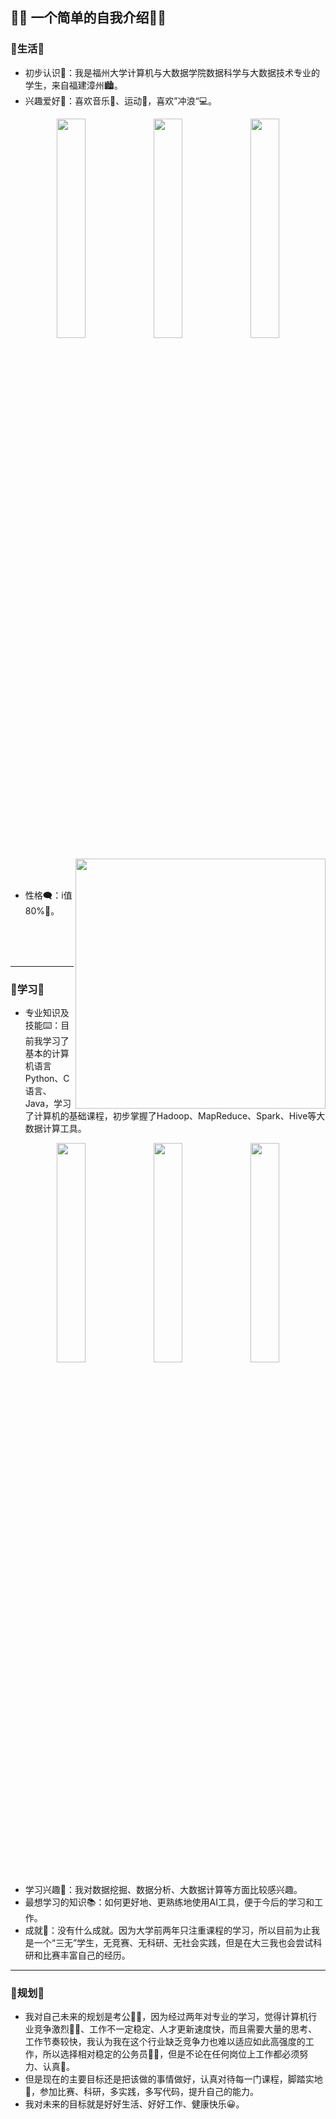 ## 🙋‍♀️ 一个简单的自我介绍🙋‍♀️
### 🌱生活🌱
-  初步认识🥳：我是福州大学计算机与大数据学院数据科学与大数据技术专业的学生，来自福建漳州🏙️。
-  兴趣爱好💓：喜欢音乐🎼、运动🏓，喜欢”冲浪“💻。
  
<div align = "center">    
<img  src="https://github.com/user-attachments/assets/a43a425c-cbe7-44e1-8ad7-6fb0e63484f0" width="30%" />
<img  src="https://github.com/user-attachments/assets/a787c889-b833-439d-9225-39369e3a316a" width="30%" />
<img  src="https://github.com/user-attachments/assets/ffacf087-74eb-40b1-b441-0e0cba08c434" width="30%" />
</div>


<p>    
<img  src="https://github.com/user-attachments/assets/a8717bc1-937a-4844-9919-da8c671579f4"  width="400"  align="right"  />
</p>
<br>
<br>

-  性格🗨️：i值80%🤔。
  
<br>
<br>
<br>

---------------------------------------------------------------------------------------
### 📖学习📖
-  专业知识及技能⌨️：目前我学习了基本的计算机语言Python、C语言、Java，学习了计算机的基础课程，初步掌握了Hadoop、MapReduce、Spark、Hive等大数据计算工具。
  
<div align = "center">    
<img  src="https://github.com/user-attachments/assets/966d57e1-114c-491d-80fb-95da3f2595af" width="30%" />
<img  src="https://github.com/user-attachments/assets/85408d8d-8d3e-42e5-bce5-7a7e81a8ce43" width="30%" />
<img  src="https://github.com/user-attachments/assets/fecc9fde-c1a6-48a8-94f7-b4157bde1134" width="30%" />

</div>

-  学习兴趣📜：我对数据挖掘、数据分析、大数据计算等方面比较感兴趣。
-  最想学习的知识📚：如何更好地、更熟练地使用AI工具，便于今后的学习和工作。
-  成就🏅：没有什么成就。因为大学前两年只注重课程的学习，所以目前为止我是一个“三无”学生，无竞赛、无科研、无社会实践，但是在大三我也会尝试科研和比赛丰富自己的经历。
------------------------------------------------------------------------------
### 🔭规划🔭
-  我对自己未来的规划是考公👩‍💼，因为经过两年对专业的学习，觉得计算机行业竞争激烈👩‍💻、工作不一定稳定、人才更新速度快，而且需要大量的思考、工作节奏较快，我认为我在这个行业缺乏竞争力也难以适应如此高强度的工作，所以选择相对稳定的公务员👩‍💼，但是不论在任何岗位上工作都必须努力、认真💪。
-  但是现在的主要目标还是把该做的事情做好，认真对待每一门课程，脚踏实地🦵，参加比赛、科研，多实践，多写代码，提升自己的能力。
-  我对未来的目标就是好好生活、好好工作、健康快乐😀。 
